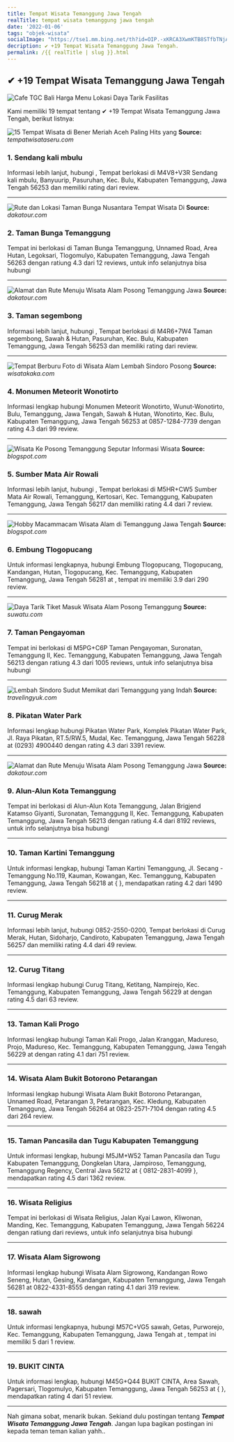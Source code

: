 ```yaml
---
title: Tempat Wisata Temanggung Jawa Tengah
realTitle: tempat wisata temanggung jawa tengah
date: '2022-01-06'
tags: "objek-wisata"
socialImage: "https://tse1.mm.bing.net/th?id=OIP.-xKRCA3XwmKTB8STfbTNjAHaJQ&amp;pid=15.1"
decription: ✔ +19 Tempat Wisata Temanggung Jawa Tengah.
permalink: /{{ realTitle | slug }}.html
---
```


## ✔ +19 Tempat Wisata Temanggung Jawa Tengah

![Cafe TGC Bali Harga Menu Lokasi Daya Tarik  Fasilitas ](https://suwatu.com/gambar/Spot-Foto-Cafe-TGC-Bali.jpg)



Kami memiliki 19 tempat tentang ✔ +19 Tempat Wisata Temanggung Jawa Tengah, berikut listnya:



![15 Tempat Wisata di Bener Meriah Aceh Paling Hits yang ](https://tse3.mm.bing.net/th?id=OIP.XK_qygo2EiTSI4l8hH1eIgHaE4&amp;pid=15.1)
**Source:** _tempatwisataseru.com_


### 1. Sendang kali mbulu



Informasi lebih lanjut, hubungi , Tempat berlokasi di M4V8+V3R Sendang kali mbulu, Banyuurip, Pasuruhan, Kec. Bulu, Kabupaten Temanggung, Jawa Tengah 56253 dan memiliki rating  dari  review.

---


![Rute dan Lokasi Taman Bunga Nusantara Tempat Wisata Di ](https://tse3.mm.bing.net/th?id=OIP.O3uypvUMfjyk2Fp0F0k6-gHaE7&amp;pid=15.1)
**Source:** _dakatour.com_


### 2. Taman Bunga Temanggung



Tempat ini berlokasi di Taman Bunga Temanggung, Unnamed Road, Area Hutan, Legoksari, Tlogomulyo, Kabupaten Temanggung, Jawa Tengah 56263 dengan ratiung 4.3 dari 12 reviews, untuk info selanjutnya bisa hubungi 

---


![Alamat dan Rute Menuju Wisata Alam Posong Temanggung Jawa ](https://tse4.mm.bing.net/th?id=OIP.-_bu0i2AmTMUA2bsEDc6agHaEI&amp;pid=15.1)
**Source:** _dakatour.com_


### 3. Taman segembong



Informasi lebih lanjut, hubungi , Tempat berlokasi di M4R6+7W4 Taman segembong, Sawah &amp; Hutan, Pasuruhan, Kec. Bulu, Kabupaten Temanggung, Jawa Tengah 56253 dan memiliki rating  dari  review.

---


![Tempat Berburu Foto di Wisata Alam Lembah Sindoro Posong ](https://tse4.mm.bing.net/th?id=OIP.PPsKAVhuBeIfB2lvxAwiFQHaEK&amp;pid=15.1)
**Source:** _wisatakaka.com_


### 4. Monumen Meteorit Wonotirto



Informasi lengkap hubungi Monumen Meteorit Wonotirto, Wunut-Wonotirto, Bulu, Temanggung, Jawa Tengah, Sawah &amp; Hutan, Wonotirto, Kec. Bulu, Kabupaten Temanggung, Jawa Tengah 56253 at 0857-1284-7739 dengan rating 4.3 dari 99 review.

---


![Wisata Ke Posong Temanggung  Seputar Informasi Wisata ](https://tse3.mm.bing.net/th?id=OIP.l8N18RoBOn4vEwuMNIpDagHaEp&amp;pid=15.1)
**Source:** _blogspot.com_


### 5. Sumber Mata Air Rowali



Informasi lebih lanjut, hubungi , Tempat berlokasi di M5HR+CW5 Sumber Mata Air Rowali, Temanggung, Kertosari, Kec. Temanggung, Kabupaten Temanggung, Jawa Tengah 56217 dan memiliki rating 4.4 dari 7 review.

---


![Hobby Macammacam Wisata Alam di Temanggung Jawa Tengah](https://tse3.mm.bing.net/th?id=OIP.Yrrx5fd8dMqU7cUjAd1xiQHaFj&amp;pid=15.1)
**Source:** _blogspot.com_


### 6. Embung Tlogopucang



Untuk informasi lengkapnya, hubungi Embung Tlogopucang, Tlogopucang, Kandangan, Hutan, Tlogopucang, Kec. Temanggung, Kabupaten Temanggung, Jawa Tengah 56281 at , tempat ini memiliki 3.9 dari 290 review.

---


![Daya Tarik  Tiket Masuk Wisata Alam Posong Temanggung ](https://tse2.mm.bing.net/th?id=OIP.HZadX1nyyEhQv92h3jBDLAHaIB&amp;pid=15.1)
**Source:** _suwatu.com_


### 7. Taman Pengayoman



Tempat ini berlokasi di M5PG+C6P Taman Pengayoman, Suronatan, Temanggung II, Kec. Temanggung, Kabupaten Temanggung, Jawa Tengah 56213 dengan ratiung 4.3 dari 1005 reviews, untuk info selanjutnya bisa hubungi 

---


![Lembah Sindoro Sudut Memikat dari Temanggung yang Indah](https://tse1.mm.bing.net/th?id=OIP.RKNq6cx-WaZZpFI3dzMriQHaFy&amp;pid=15.1)
**Source:** _travelingyuk.com_


### 8. Pikatan Water Park



Informasi lengkap hubungi Pikatan Water Park, Komplek Pikatan Water Park, Jl. Raya Pikatan, RT.5/RW.5, Mudal, Kec. Temanggung, Jawa Tengah 56228 at (0293) 4900440 dengan rating 4.3 dari 3391 review.

---


![Alamat dan Rute Menuju Wisata Alam Posong Temanggung Jawa ](https://tse3.mm.bing.net/th?id=OIP.LFL-Y45NHbAi4Ol7JHWiRAHaGZ&amp;pid=15.1)
**Source:** _dakatour.com_


### 9. Alun-Alun Kota Temanggung



Tempat ini berlokasi di Alun-Alun Kota Temanggung, Jalan Brigjend Katamso Giyanti, Suronatan, Temanggung II, Kec. Temanggung, Kabupaten Temanggung, Jawa Tengah 56213 dengan ratiung 4.4 dari 8192 reviews, untuk info selanjutnya bisa hubungi 

---


### 10. Taman Kartini Temanggung



Untuk informasi lengkap, hubungi Taman Kartini Temanggung, Jl. Secang - Temanggung No.119, Kauman, Kowangan, Kec. Temanggung, Kabupaten Temanggung, Jawa Tengah 56218 at {  }, mendapatkan rating 4.2 dari 1490 review.

---


### 11. Curug Merak



Informasi lebih lanjut, hubungi 0852-2550-0200, Tempat berlokasi di Curug Merak, Hutan, Sidoharjo, Candiroto, Kabupaten Temanggung, Jawa Tengah 56257 dan memiliki rating 4.4 dari 49 review.

---


### 12. Curug Titang



Informasi lengkap hubungi Curug Titang, Ketitang, Nampirejo, Kec. Temanggung, Kabupaten Temanggung, Jawa Tengah 56229 at  dengan rating 4.5 dari 63 review.

---


### 13. Taman Kali Progo



Informasi lengkap hubungi Taman Kali Progo, Jalan Kranggan, Madureso, Projo, Madureso, Kec. Temanggung, Kabupaten Temanggung, Jawa Tengah 56229 at  dengan rating 4.1 dari 751 review.

---


### 14. Wisata Alam Bukit Botorono Petarangan



Informasi lengkap hubungi Wisata Alam Bukit Botorono Petarangan, Unnamed Road, Petarangan 3, Petarangan, Kec. Kledung, Kabupaten Temanggung, Jawa Tengah 56264 at 0823-2571-7104 dengan rating 4.5 dari 264 review.

---


### 15. Taman Pancasila dan Tugu Kabupaten Temanggung



Untuk informasi lengkap, hubungi M5JM+W52 Taman Pancasila dan Tugu Kabupaten Temanggung, Dongkelan Utara, Jampiroso, Temanggung, Temanggung Regency, Central Java 56212 at { 0812-2831-4099 }, mendapatkan rating 4.5 dari 1362 review.

---


### 16. Wisata Religius



Tempat ini berlokasi di Wisata Religius, Jalan Kyai Lawon, Kliwonan, Manding, Kec. Temanggung, Kabupaten Temanggung, Jawa Tengah 56224 dengan ratiung  dari  reviews, untuk info selanjutnya bisa hubungi 

---


### 17. Wisata Alam Sigrowong



Informasi lengkap hubungi Wisata Alam Sigrowong, Kandangan Rowo Seneng, Hutan, Gesing, Kandangan, Kabupaten Temanggung, Jawa Tengah 56281 at 0822-4331-8555 dengan rating 4.1 dari 319 review.

---


### 18. sawah



Untuk informasi lengkapnya, hubungi M57C+VG5 sawah, Getas, Purworejo, Kec. Temanggung, Kabupaten Temanggung, Jawa Tengah at , tempat ini memiliki 5 dari 1 review.

---


### 19. BUKIT CINTA



Untuk informasi lengkap, hubungi M45G+Q44 BUKIT CINTA, Area Sawah, Pagersari, Tlogomulyo, Kabupaten Temanggung, Jawa Tengah 56253 at {  }, mendapatkan rating 4 dari 51 review.

---









Nah gimana sobat, menarik bukan. Sekiand dulu postingan tentang ***Tempat Wisata Temanggung Jawa Tengah***. Jangan lupa bagikan postingan ini kepada teman teman kalian yahh..
